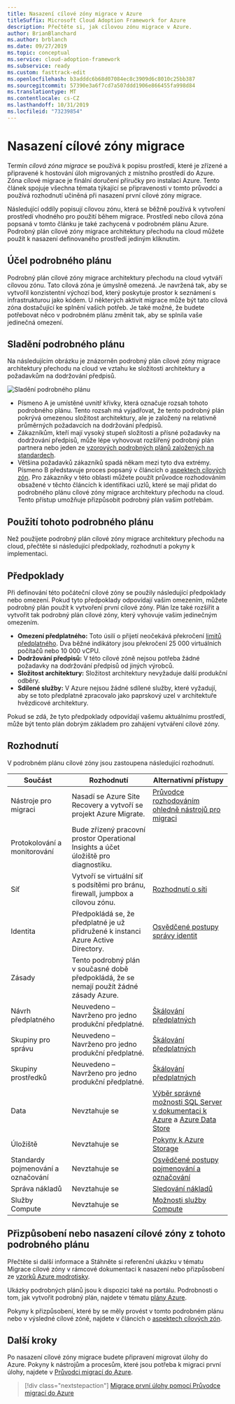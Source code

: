 ```yaml
---
title: Nasazení cílové zóny migrace v Azure
titleSuffix: Microsoft Cloud Adoption Framework for Azure
description: Přečtěte si, jak cílovou zónu migrace v Azure.
author: BrianBlanchard
ms.author: brblanch
ms.date: 09/27/2019
ms.topic: conceptual
ms.service: cloud-adoption-framework
ms.subservice: ready
ms.custom: fasttrack-edit
ms.openlocfilehash: b3adddc6b68d07084ec8c3909d6c8010c25bb387
ms.sourcegitcommit: 57390e3a6f7cd7a507ddd1906e866455fa998d84
ms.translationtype: MT
ms.contentlocale: cs-CZ
ms.lasthandoff: 10/31/2019
ms.locfileid: "73239854"
---
```

# <a name="deploy-a-migration-landing-zone"></a>Nasazení cílové zóny migrace

Termín *cílová zóna migrace* se používá k popisu prostředí, které je zřízené a připravené k hostování úloh migrovaných z místního prostředí do Azure. Zóna cílové migrace je finální doručení příručky pro instalaci Azure. Tento článek spojuje všechna témata týkající se připravenosti v tomto průvodci a používá rozhodnutí učiněná při nasazení první cílové zóny migrace.

Následující oddíly popisují cílovou zónu, která se běžně používá k vytvoření prostředí vhodného pro použití během migrace. Prostředí nebo cílová zóna popsaná v tomto článku je také zachycená v podrobném plánu Azure. Podrobný plán cílové zóny migrace architektury přechodu na cloud můžete použít k nasazení definovaného prostředí jediným kliknutím.

## <a name="purpose-of-the-blueprint"></a>Účel podrobného plánu

Podrobný plán cílové zóny migrace architektury přechodu na cloud vytváří cílovou zónu. Tato cílová zóna je úmyslně omezená. Je navržená tak, aby se vytvořil konzistentní výchozí bod, který poskytuje prostor k seznámení s infrastrukturou jako kódem. U některých aktivit migrace může být tato cílová zóna dostačující ke splnění vašich potřeb. Je také možné, že budete potřebovat něco v podrobném plánu změnit tak, aby se splnila vaše jedinečná omezení.

## <a name="blueprint-alignment"></a>Sladění podrobného plánu

Na následujícím obrázku je znázorněn podrobný plán cílové zóny migrace architektury přechodu na cloud ve vztahu ke složitosti architektury a požadavkům na dodržování předpisů.

![Sladění podrobného plánu](../../_images/ready/blueprint-overview.png)

- Písmeno A je umístěné uvnitř křivky, která označuje rozsah tohoto podrobného plánu. Tento rozsah má vyjadřovat, že tento podrobný plán pokrývá omezenou složitost architektury, ale je založený na relativně průměrných požadavcích na dodržování předpisů.
- Zákazníkům, kteří mají vysoký stupeň složitosti a přísné požadavky na dodržování předpisů, může lépe vyhovovat rozšířený podrobný plán partnera nebo jeden ze [vzorových podrobných plánů založených na standardech](https://docs.microsoft.com/azure/governance/blueprints/samples).
- Většina požadavků zákazníků spadá někam mezi tyto dva extrémy. Písmeno B představuje proces popsaný v článcích o [aspektech cílových zón](../considerations/index.md). Pro zákazníky v této oblasti můžete použít průvodce rozhodováním obsažené v těchto článcích k identifikaci uzlů, které se mají přidat do podrobného plánu cílové zóny migrace architektury přechodu na cloud. Tento přístup umožňuje přizpůsobit podrobný plán vašim potřebám.

## <a name="use-this-blueprint"></a>Použití tohoto podrobného plánu

Než použijete podrobný plán cílové zóny migrace architektury přechodu na cloud, přečtěte si následující předpoklady, rozhodnutí a pokyny k implementaci.

## <a name="assumptions"></a>Předpoklady

Při definování této počáteční cílové zóny se použily následující předpoklady nebo omezení. Pokud tyto předpoklady odpovídají vašim omezením, můžete podrobný plán použít k vytvoření první cílové zóny. Plán lze také rozšířit a vytvořit tak podrobný plán cílové zóny, který vyhovuje vašim jedinečným omezením.

- **Omezení předplatného:** Toto úsilí o přijetí neočekává překročení [limitů předplatného](https://docs.microsoft.com/azure/azure-subscription-service-limits). Dva běžné indikátory jsou překročení 25 000 virtuálních počítačů nebo 10 000 vCPU.
- **Dodržování předpisů:** V této cílové zóně nejsou potřeba žádné požadavky na dodržování předpisů od jiných výrobců.
- **Složitost architektury:** Složitost architektury nevyžaduje další produkční odběry.
- **Sdílené služby:** V Azure nejsou žádné sdílené služby, které vyžadují, aby se toto předplatné zpracovalo jako paprskový uzel v architektuře hvězdicové architektury.

Pokud se zdá, že tyto předpoklady odpovídají vašemu aktuálnímu prostředí, může být tento plán dobrým základem pro zahájení vytváření cílové zóny.

## <a name="decisions"></a>Rozhodnutí

V podrobném plánu cílové zóny jsou zastoupena následující rozhodnutí.

| Součást | Rozhodnutí | Alternativní přístupy |
|---------|---------|---------|
|Nástroje pro migraci|Nasadí se Azure Site Recovery a vytvoří se projekt Azure Migrate.|[Průvodce rozhodováním ohledně nástrojů pro migraci](../../decision-guides/migrate-decision-guide/index.md)|
|Protokolování a monitorování|Bude zřízený pracovní prostor Operational Insights a účet úložiště pro diagnostiku.|         |
|Síť|Vytvoří se virtuální síť s podsítěmi pro bránu, firewall, jumpbox a cílovou zónu.|[Rozhodnutí o síti](../considerations/networking-options.md)|
|Identita|Předpokládá se, že předplatné je už přidružené k instanci Azure Active Directory.|[Osvědčené postupy správy identit](https://docs.microsoft.com/azure/security/azure-security-identity-management-best-practices?toc=https://docs.microsoft.com/azure/cloud-adoption-framework/toc.json&bc=https://docs.microsoft.com/azure/cloud-adoption-framework/_bread/toc.json)         |
|Zásady|Tento podrobný plán v současné době předpokládá, že se nemají použít žádné zásady Azure.|         |
|Návrh předplatného|Neuvedeno – Navrženo pro jedno produkční předplatné.|[Škálování předplatných](../azure-best-practices/scaling-subscriptions.md)|
|Skupiny pro správu|Neuvedeno – Navrženo pro jedno produkční předplatné.|[Škálování předplatných](../azure-best-practices/scaling-subscriptions.md)         |
|Skupiny prostředků|Neuvedeno – Navrženo pro jedno produkční předplatné.|[Škálování předplatných](../azure-best-practices/scaling-subscriptions.md)         |
|Data|Nevztahuje se|[Výběr správné možnosti SQL Server v dokumentaci k Azure](https://docs.microsoft.com/azure/sql-database/sql-database-paas-vs-sql-server-iaas?toc=https://docs.microsoft.com/azure/architecture/toc.json&bc=https://docs.microsoft.com/azure/cloud-adoption-framework/_bread/toc.json) a [Azure Data Store](https://docs.microsoft.com/azure/architecture/guide/technology-choices/data-store-overview) |
|Úložiště|Nevztahuje se|[Pokyny k Azure Storage](../considerations/storage-options.md)         |
|Standardy pojmenování a označování|Nevztahuje se|[Osvědčené postupy pojmenování a označování](../azure-best-practices/naming-and-tagging.md)         |
|Správa nákladů|Nevztahuje se|[Sledování nákladů](../azure-best-practices/track-costs.md)|
|Služby Compute|Nevztahuje se|[Možnosti služby Compute](../considerations/compute-options.md)|

## <a name="customize-or-deploy-a-landing-zone-from-this-blueprint"></a>Přizpůsobení nebo nasazení cílové zóny z tohoto podrobného plánu

Přečtěte si další informace a Stáhněte si referenční ukázku v tématu Migrace cílové zóny v rámcové dokumentaci k nasazení nebo přizpůsobení ze [vzorků Azure modrotisky](https://docs.microsoft.com/azure/governance/blueprints/samples).

Ukázky podrobných plánů jsou k dispozici také na portálu. Podrobnosti o tom, jak vytvořit podrobný plán, najdete v tématu [plány Azure](./govern-org-compliance.md?tabs=azureblueprints#create-a-blueprint).

Pokyny k přizpůsobení, které by se měly provést v tomto podrobném plánu nebo v výsledné cílové zóně, najdete v článcích o [aspektech cílových zón](../considerations/index.md).

## <a name="next-steps"></a>Další kroky

Po nasazení cílové zóny migrace budete připravení migrovat úlohy do Azure.
Pokyny k nástrojům a procesům, které jsou potřeba k migraci první úlohy, najdete v [Průvodci migrací do Azure](../../migrate/azure-migration-guide/index.md).

> [!div class="nextstepaction"]
> [Migrace první úlohy pomocí Průvodce migrací do Azure](../../migrate/azure-migration-guide/index.md)
